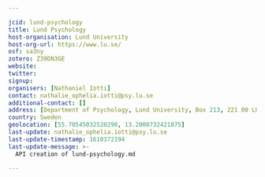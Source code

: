 ```yaml
---

jcid: lund-psychology
title: Lund Psychology
host-organisation: Lund University
host-org-url: https://www.lu.se/
osf: sa3ny
zotero: Z39DN3GE
website: 
twitter: 
signup: 
organisers: [Nathaniel Iotti]
contact: nathalie_ophelia.iotti@psy.lu.se
additional-contact: []
address: [Department of Psychology, Lund University, Box 213, 221 00 LUND, Sweden,]
country: Sweden
geolocation: [55.70545032520298, 13.2000732421875]
last-update: nathalie_ophelia.iotti@psy.lu.se
last-update-timestamp: 1610372194
last-update-message: >-
  API creation of lund-psychology.md

---
```



